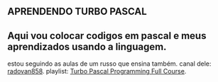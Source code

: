 ## APRENDENDO TURBO PASCAL
## Aqui vou colocar codigos em pascal e meus aprendizados usando a linguagem.


estou seguindo as aulas de um russo que ensina também.
canal dele: [radovan858](https://www.youtube.com/@radovan858).
playlist: [Turbo Pascal Programming Full Course](https://www.youtube.com/watch?v=w9x3uLmOd94&list=PLA8k58F_ubbzuil6yVCsYmJITNZ5GKbP8).
